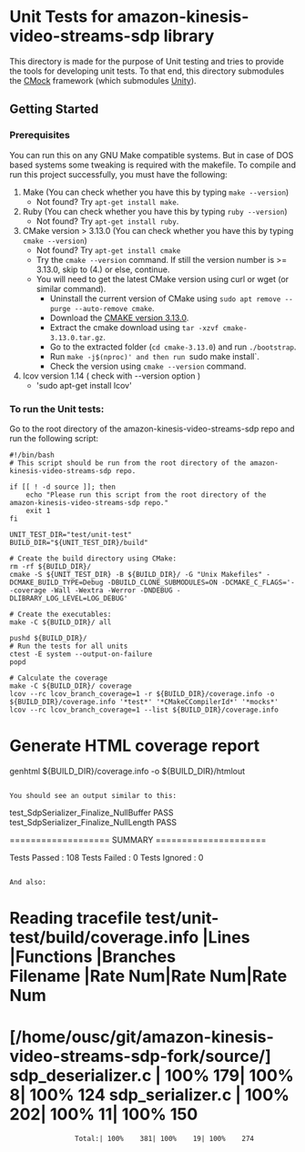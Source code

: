 # Unit Tests for amazon-kinesis-video-streams-sdp library

This directory is made for the purpose of Unit testing and tries to provide the
tools for developing unit tests. To that end, this directory submodules the
[CMock](https://github.com/ThrowTheSwitch/CMock) framework (which submodules
[Unity](https://github.com/throwtheswitch/unity/)).

## Getting Started

### Prerequisites

You can run this on any GNU Make compatible systems. But in case of DOS based
systems some tweaking is required with the makefile. To compile and run this
project successfully, you must have the following:

1. Make (You can check whether you have this by typing `make --version`)
   - Not found? Try `apt-get install make`.
1. Ruby (You can check whether you have this by typing `ruby --version`)
   - Not found? Try `apt-get install ruby`.
1. CMake version > 3.13.0 (You can check whether you have this by typing
   `cmake --version`)
   - Not found? Try `apt-get install cmake`
   - Try the `cmake --version` command. If still the version number is >=
     3.13.0, skip to (4.) or else, continue.
   - You will need to get the latest CMake version using curl or wget (or
     similar command).
     - Uninstall the current version of CMake using
       `sudo apt remove --purge --auto-remove cmake`.
     - Download the [CMAKE version 3.13.0](https://cmake.org/files/v3.13/).
     - Extract the cmake download using `tar -xzvf cmake-3.13.0.tar.gz`.
     - Go to the extracted folder (`cd cmake-3.13.0`) and run `./bootstrap`.
     - Run `make -j$(nproc)' and then run `sudo make install`.
     - Check the version using `cmake --version` command.
1. lcov version 1.14 ( check with --version option )
   - 'sudo apt-get install lcov'

### To run the Unit tests:

Go to the root directory of the amazon-kinesis-video-streams-sdp repo and run the following script:

```
#!/bin/bash
# This script should be run from the root directory of the amazon-kinesis-video-streams-sdp repo.

if [[ ! -d source ]]; then
    echo "Please run this script from the root directory of the amazon-kinesis-video-streams-sdp repo."
    exit 1
fi

UNIT_TEST_DIR="test/unit-test"
BUILD_DIR="${UNIT_TEST_DIR}/build"

# Create the build directory using CMake:
rm -rf ${BUILD_DIR}/
cmake -S ${UNIT_TEST_DIR} -B ${BUILD_DIR}/ -G "Unix Makefiles" -DCMAKE_BUILD_TYPE=Debug -DBUILD_CLONE_SUBMODULES=ON -DCMAKE_C_FLAGS='--coverage -Wall -Wextra -Werror -DNDEBUG -DLIBRARY_LOG_LEVEL=LOG_DEBUG'

# Create the executables:
make -C ${BUILD_DIR}/ all

pushd ${BUILD_DIR}/
# Run the tests for all units
ctest -E system --output-on-failure
popd

# Calculate the coverage
make -C ${BUILD_DIR}/ coverage
lcov --rc lcov_branch_coverage=1 -r ${BUILD_DIR}/coverage.info -o ${BUILD_DIR}/coverage.info '*test*' '*CMakeCCompilerId*' '*mocks*'
lcov --rc lcov_branch_coverage=1 --list ${BUILD_DIR}/coverage.info
```

# Generate HTML coverage report
genhtml ${BUILD_DIR}/coverage.info -o ${BUILD_DIR}/htmlout
```

You should see an output similar to this:

```
test_SdpSerializer_Finalize_NullBuffer   PASS
test_SdpSerializer_Finalize_NullLength   PASS

=================== SUMMARY =====================

Tests Passed  : 108
Tests Failed  : 0
Tests Ignored : 0
```

And also:

```
Reading tracefile test/unit-test/build/coverage.info
                          |Lines       |Functions  |Branches    
Filename                  |Rate     Num|Rate    Num|Rate     Num
================================================================
[/home/ousc/git/amazon-kinesis-video-streams-sdp-fork/source/]
sdp_deserializer.c        | 100%    179| 100%     8| 100%    124
sdp_serializer.c          | 100%    202| 100%    11| 100%    150
================================================================
                    Total:| 100%    381| 100%    19| 100%    274
```

